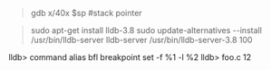 > gdb
> x/40x $sp #stack pointer

> sudo apt-get install lldb-3.8
> sudo update-alternatives --install /usr/bin/lldb-server lldb-server /usr/bin/lldb-server-3.8 100


lldb> command alias bfl breakpoint set -f %1 -l %2
lldb> foo.c 12
